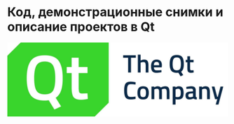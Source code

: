 # Код, демонстрационные снимки и описание проектов в Qt
![Qt logo](https://github.com/quickbreak/pets/blob/main/Qt/QT%20logo.jpg)
